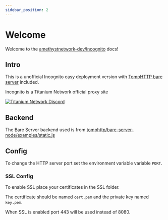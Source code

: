 ```yaml
---
sidebar_position: 2
---
```


# Welcome

Welcome to the [amethystnetwork-dev/Incognito](https://github.com/amethystnetwork-dev/Incognito) docs!

## Intro

This is a unofficial Incognito easy deployment version with [TompHTTP bare server](https://github.com/tomphttp/bare-server-node) included.

Incognito is a Titanium Network official proxy site

[![Titanium Network Discord](https://invidget.switchblade.xyz/unblock?theme=light)](https://discord.gg/unblock)

## Backend

The Bare Server backend used is from [tomphttp/bare-server-node/examples/static.js](https://github.com/tomphttp/bare-server-node/blob/master/examples/static.js)


## Config
To change the HTTP server port set the environment variable variable `PORT`.

### SSL Config
To enable SSL place your certificates in the SSL folder.

The certificate should be named `cert.pem` and the private key named `key.pem`.

When SSL is enabled port 443 will be used instead of 8080.